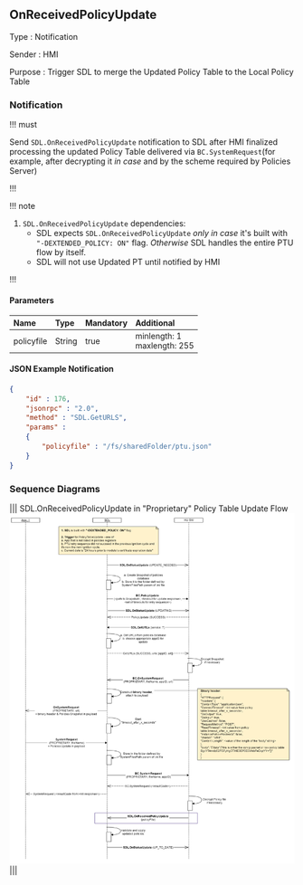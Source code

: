 ## OnReceivedPolicyUpdate
Type
: Notification

Sender
: HMI

Purpose
: Trigger SDL to merge the Updated Policy Table to the Local Policy Table

### Notification

!!! must

Send `SDL.OnReceivedPolicyUpdate` notification to SDL after HMI finalized processing the updated Policy Table delivered via `BC.SystemRequest`(for example, after decrypting it _in case_ and by the scheme required by Policies Server)

!!!

!!! note

1. `SDL.OnReceivedPolicyUpdate` dependencies:  
   * SDL expects `SDL.OnReceivedPolicyUpdate` _only in case_ it's built with ``"-DEXTENDED_POLICY: ON"`` flag. _Otherwise_ SDL handles the entire PTU flow by itself.
   * SDL will not use Updated PT until notified by HMI

!!!

#### Parameters

|Name|Type|Mandatory|Additional|
|:---|:---|:--------|:---------|
|policyfile|String|true|minlength: 1<br>maxlength: 255|

#### JSON Example Notification
```json
{
	"id" : 176,
	"jsonrpc" : "2.0",
	"method" : "SDL.GetURLS",
	"params" :
	{
		"policyfile" : "/fs/sharedFolder/ptu.json"
	}
}
```

### Sequence Diagrams

|||
SDL.OnReceivedPolicyUpdate in "Proprietary" Policy Table Update Flow
![Proprietary PTU](./assets/OnReceivedPolicyUpdate_in_Proprietary_PTU_flow.png)
|||
